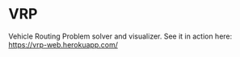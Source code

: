 # VRP

Vehicle Routing Problem solver and visualizer. See it in action here: https://vrp-web.herokuapp.com/